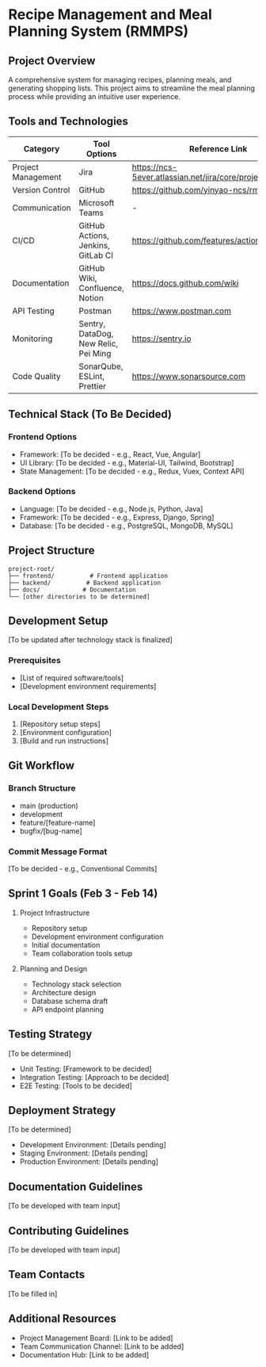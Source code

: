 # Recipe Management and Meal Planning System (RMMPS)

## Project Overview
A comprehensive system for managing recipes, planning meals, and generating shopping lists. This project aims to streamline the meal planning process while providing an intuitive user experience.

## Tools and Technologies

| Category | Tool Options | Reference Link |
|----------|--------------|----------------|
| Project Management | Jira | https://ncs-5ever.atlassian.net/jira/core/projects/RMMPS/ |
| Version Control | GitHub | https://github.com/yinyao-ncs/rmmps/ |
| Communication | Microsoft Teams | - |
| CI/CD | GitHub Actions, Jenkins, GitLab CI | https://github.com/features/actions |
| Documentation | GitHub Wiki, Confluence, Notion | https://docs.github.com/wiki |
| API Testing | Postman | https://www.postman.com |
| Monitoring | Sentry, DataDog, New Relic, Pei Ming | https://sentry.io |
| Code Quality | SonarQube, ESLint, Prettier | https://www.sonarsource.com |

## Technical Stack (To Be Decided)

### Frontend Options
- Framework: [To be decided - e.g., React, Vue, Angular]
- UI Library: [To be decided - e.g., Material-UI, Tailwind, Bootstrap]
- State Management: [To be decided - e.g., Redux, Vuex, Context API]

### Backend Options
- Language: [To be decided - e.g., Node.js, Python, Java]
- Framework: [To be decided - e.g., Express, Django, Spring]
- Database: [To be decided - e.g., PostgreSQL, MongoDB, MySQL]

## Project Structure
```
project-root/
├── frontend/          # Frontend application
├── backend/          # Backend application
├── docs/            # Documentation
└── [other directories to be determined]
```

## Development Setup
[To be updated after technology stack is finalized]

### Prerequisites
- [List of required software/tools]
- [Development environment requirements]

### Local Development Steps
1. [Repository setup steps]
2. [Environment configuration]
3. [Build and run instructions]

## Git Workflow

### Branch Structure
- main (production)
- development
- feature/[feature-name]
- bugfix/[bug-name]

### Commit Message Format
[To be decided - e.g., Conventional Commits]

## Sprint 1 Goals (Feb 3 - Feb 14)
1. Project Infrastructure
   - Repository setup
   - Development environment configuration
   - Initial documentation
   - Team collaboration tools setup

2. Planning and Design
   - Technology stack selection
   - Architecture design
   - Database schema draft
   - API endpoint planning

## Testing Strategy
[To be determined]
- Unit Testing: [Framework to be decided]
- Integration Testing: [Approach to be decided]
- E2E Testing: [Tools to be decided]

## Deployment Strategy
[To be determined]
- Development Environment: [Details pending]
- Staging Environment: [Details pending]
- Production Environment: [Details pending]

## Documentation Guidelines
[To be developed with team input]

## Contributing Guidelines
[To be developed with team input]

## Team Contacts
[To be filled in]

## Additional Resources
- Project Management Board: [Link to be added]
- Team Communication Channel: [Link to be added]
- Documentation Hub: [Link to be added]
